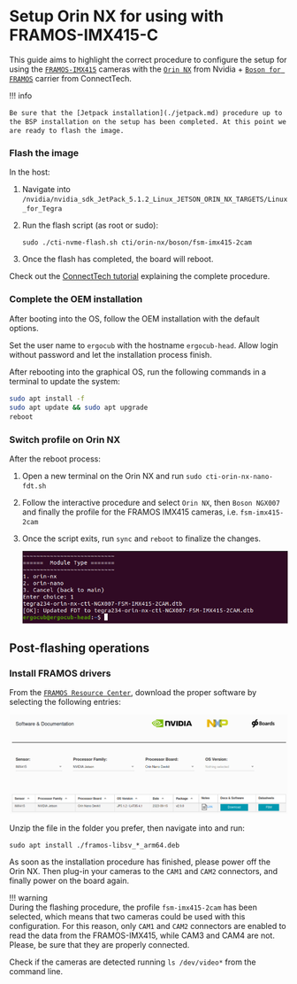 # Setup Orin NX for using with FRAMOS-IMX415-C

This guide aims to highlight the correct procedure to configure the setup for using the [`FRAMOS-IMX415`](https://www.framos.com/en/products/fsm-imx415-sensor-module-26361) cameras with the [`Orin NX`](https://www.nvidia.com/it-it/autonomous-machines/embedded-systems/jetson-orin/) from Nvidia + [`Boson for FRAMOS`](https://connecttech.com/product/boson-for-framos-carrier-board-for-nvidia-jetson-xavier-nx/) carrier from ConnectTech.

!!! info

    Be sure that the [Jetpack installation](./jetpack.md) procedure up to the BSP installation on the setup has been completed. At this point we are ready to flash the image.

### Flash the image

In the host:

1. Navigate into `/nvidia/nvidia_sdk_JetPack_5.1.2_Linux_JETSON_ORIN_NX_TARGETS/Linux_for_Tegra`
2. Run the flash script (as root or sudo):

   ```
   sudo ./cti-nvme-flash.sh cti/orin-nx/boson/fsm-imx415-2cam
   ```

3. Once the flash has completed, the board will reboot.

Check out the [ConnectTech tutorial](https://connecttech.com/resource-center/kdb373/) explaining the complete procedure.

### Complete the OEM installation
After booting into the OS, follow the OEM installation with the default options.

Set the user name to `ergocub` with the hostname `ergocub-head`. Allow login without password and let the installation process finish.

After rebooting into the graphical OS, run the following commands in a terminal to update the system:

```bash
sudo apt install -f
sudo apt update && sudo apt upgrade
reboot
```

### Switch profile on Orin NX
After the reboot process:

1. Open a new terminal on the Orin NX and run `sudo cti-orin-nx-nano-fdt.sh`
2. Follow the interactive procedure and select `Orin NX`, then `Boson NGX007` and finally the profile for the FRAMOS IMX415 cameras, i.e. `fsm-imx415-2cam`
3. Once the script exits, run `sync` and `reboot` to finalize the changes.

    ![post-flash](../img/post-flash.png)

## Post-flashing operations

### Install FRAMOS drivers

From the [`FRAMOS Resource Center`](https://www.framos.com/en/fsm-startup), download the proper software by selecting the following entries:

![framos-sw](../img/framos-sw.png)

Unzip the file in the folder you prefer, then navigate into and run:

```
sudo apt install ./framos-libsv_*_arm64.deb
```

As soon as the installation procedure has finished, please power off the Orin NX. Then plug-in your cameras to the `CAM1` and `CAM2` connectors, and finally power on the board again.

!!! warning  
    During the flashing procedure, the profile `fsm-imx415-2cam` has been selected, which means that two cameras could be used with this configuration. For this reason, only `CAM1` and `CAM2` connectors are enabled to read the data from the FRAMOS-IMX415, while CAM3 and CAM4 are not. Please, be sure that they are properly connected.

Check if the cameras are detected running `ls /dev/video*` from the command line.
